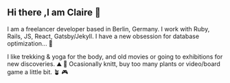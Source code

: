 ## Hi there ,I am Claire :wave:

I am a freelancer developer based in Berlin, Germany.
I work with Ruby, Rails, JS, React, Gatsby/Jekyll. 
I have a new obsession for database optimization... :elephant: 


I like trekking & yoga for the body, and old movies or going to exhibitions for new discoveries. :mountain: :movie_camera: 
Ocasionally knitt, buy too many plants or video/board game a little bit. :potted_plant: :video_game: 
